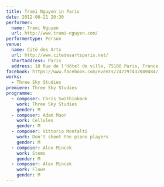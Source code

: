 ```yaml
---
title: Trami Nguyen in Paris
date: 2012-06-21 20:30
performer:
  name: Trami Nguyen
  url: http://www.trami-nguyen.com/
performertype: Person
venue:
  name: Cité des Arts
  url: http://www.citedesartsparis.net/
  shortaddress: Paris
  address: 18 Rue de l'Hôtel de ville, 75180 Paris, France
facebook: https://www.facebook.com/events/247297432049484/
works:
  - Three Sky Studies
premiere: Three Sky Studies
programme:
  - composer: Chris Swithinbank
    work: Three Sky Studies
    gender: M
  - composer: Adam Maor
    work: Cellules
    gender: M
  - composer: Vittorio Montalti
    work: Don't shoot the piano players
    gender: M
  - composer: Alex Mincek
    work: Stems
    gender: M
  - composer: Alex Mincek
    work: Flows
    gender: M
---
```

